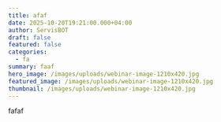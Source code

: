 ```yaml
---
title: afaf
date: 2025-10-20T19:21:00.000+04:00
author: ServisBOT
draft: false
featured: false
categories:
  - fa
summary: faaf
hero_image: /images/uploads/webinar-image-1210x420.jpg
featured_image: /images/uploads/webinar-image-1210x420.jpg
thumbnail: /images/uploads/webinar-image-1210x420.jpg
---
```

fafaf
